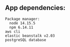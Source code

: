 ## App dependencies:

    Package manager:
      node 14.15.5
      npm 6.14.11
    aws cli
    elastic beanstalk v2.03
    postgreSQL database